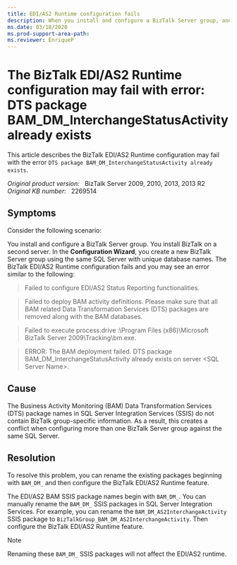 ```yaml
---
title: EDI/AS2 Runtime configuration fails
description: When you install and configure a BizTalk Server group, and you install BizTalk on a second server. In the Configuration Wizard, you create a new BizTalk Server group using the same SQL Server with unique database names. The BizTalk EDI/AS2 Runtime configuration fails.
ms.date: 03/18/2020
ms.prod-support-area-path: 
ms.reviewer: EnriqueP
---
```

# The BizTalk EDI/AS2 Runtime configuration may fail with error: DTS package BAM_DM_InterchangeStatusActivity already exists

This article describes the BizTalk EDI/AS2 Runtime configuration may fail with the error `DTS package BAM_DM_InterchangeStatusActivity already exists`.

_Original product version:_ &nbsp; BizTalk Server 2009, 2010, 2013, 2013 R2  
_Original KB number:_ &nbsp; 2269514

## Symptoms

Consider the following scenario:

You install and configure a BizTalk Server group. You install BizTalk on a second server. In the **Configuration Wizard**, you create a new BizTalk Server group using the same SQL Server with unique database names. The BizTalk EDI/AS2 Runtime configuration fails and you may see an error similar to the following:

> Failed to configure EDI/AS2 Status Reporting functionalities.

> Failed to deploy BAM activity definitions. Please make sure that all BAM related Data Transformation Services (DTS) packages are removed along with the BAM databases.

> Failed to execute process:drive :\Program Files (x86)\Microsoft BizTalk Server 2009\Tracking\bm.exe.

> ERROR: The BAM deployment failed. DTS package BAM_DM_InterchangeStatusActivity already exists on server \<SQL Server Name>.

## Cause

The Business Activity Monitoring (BAM) Data Transformation Services (DTS) package names in SQL Server Integration Services (SSIS) do not contain BizTalk group-specific information. As a result, this creates a conflict when configuring more than one BizTalk Server group against the same SQL Server.

## Resolution

To resolve this problem, you can rename the existing packages beginning with `BAM_DM_` and then configure the BizTalk EDI/AS2 Runtime feature.

The EDI/AS2 BAM SSIS package names begin with `BAM_DM_`. You can manually rename the `BAM_DM_` SSIS packages in SQL Server Integration Services. For example, you can rename the `BAM_DM_AS2InterchangeActivity` SSIS package to `BizTalkGroup_BAM_DM_AS2InterchangeActivity`. Then configure the BizTalk EDI/AS2 Runtime feature.

> [!NOTE]
> Renaming these `BAM_DM_` SSIS packages will not affect the EDI/AS2 runtime.
